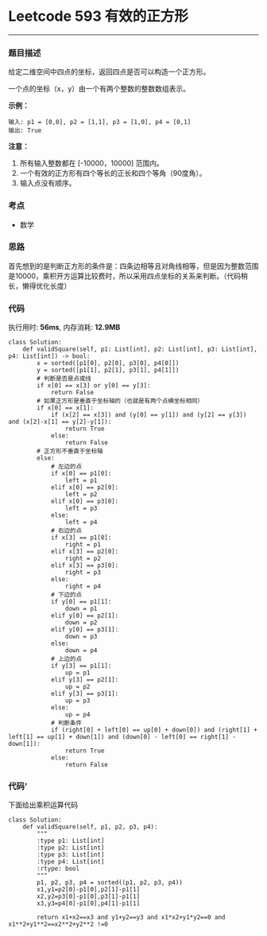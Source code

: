 # Leetcode 593 有效的正方形
***
### 题目描述
给定二维空间中四点的坐标，返回四点是否可以构造一个正方形。

一个点的坐标（x，y）由一个有两个整数的整数数组表示。


**示例：**   
	
	输入: p1 = [0,0], p2 = [1,1], p3 = [1,0], p4 = [0,1]
	输出: True

    	
**注意：**  

1. 所有输入整数都在 [-10000，10000] 范围内。
2. 一个有效的正方形有四个等长的正长和四个等角（90度角）。
3. 输入点没有顺序。
	

### 考点

* 数学

### 思路
首先想到的是判断正方形的条件是：四条边相等且对角线相等，但是因为整数范围是10000，乘积开方运算比较费时，所以采用四点坐标的关系来判断。（代码稍长，懒得优化长度）


### 代码  
执行用时: **56ms**, 内存消耗: **12.9MB** 

```
class Solution:
    def validSquare(self, p1: List[int], p2: List[int], p3: List[int], p4: List[int]) -> bool:
        x = sorted([p1[0], p2[0], p3[0], p4[0]])
        y = sorted([p1[1], p2[1], p3[1], p4[1]])
        # 判断是否是点或线
        if x[0] == x[3] or y[0] == y[3]:
            return False
        # 如果正方形是垂直于坐标轴的（也就是有两个点横坐标相同）
        if x[0] == x[1]:
            if (x[2] == x[3]) and (y[0] == y[1]) and (y[2] == y[3]) and (x[2]-x[1] == y[2]-y[1]):
                return True
            else:
                return False
        # 正方形不垂直于坐标轴
        else:
            # 左边的点
            if x[0] == p1[0]:
                left = p1
            elif x[0] == p2[0]:
                left = p2
            elif x[0] == p3[0]:
                left = p3
            else:
                left = p4
            # 右边的点
            if x[3] == p1[0]:
                right = p1
            elif x[3] == p2[0]:
                right = p2
            elif x[3] == p3[0]:
                right = p3
            else:
                right = p4
            # 下边的点
            if y[0] == p1[1]:
                down = p1
            elif y[0] == p2[1]:
                down = p2
            elif y[0] == p3[1]:
                down = p3
            else:
                down = p4
            # 上边的点
            if y[3] == p1[1]:
                up = p1
            elif y[3] == p2[1]:
                up = p2
            elif y[3] == p3[1]:
                up = p3
            else:
                up = p4
            # 判断条件
            if (right[0] + left[0] == up[0] + down[0]) and (right[1] + left[1] == up[1] + down[1]) and (down[0] - left[0] == right[1] - down[1]):
                return True 
            else:
                return False
```

### 代码'   
下面给出乘积运算代码

```
class Solution:
    def validSquare(self, p1, p2, p3, p4):
        """
        :type p1: List[int]
        :type p2: List[int]
        :type p3: List[int]
        :type p4: List[int]
        :rtype: bool
        """
        p1, p2, p3, p4 = sorted((p1, p2, p3, p4))
        x1,y1=p2[0]-p1[0],p2[1]-p1[1]
        x2,y2=p3[0]-p1[0],p3[1]-p1[1]
        x3,y3=p4[0]-p1[0],p4[1]-p1[1]

        return x1+x2==x3 and y1+y2==y3 and x1*x2+y1*y2==0 and x1**2+y1**2==x2**2+y2**2 !=0
```









	